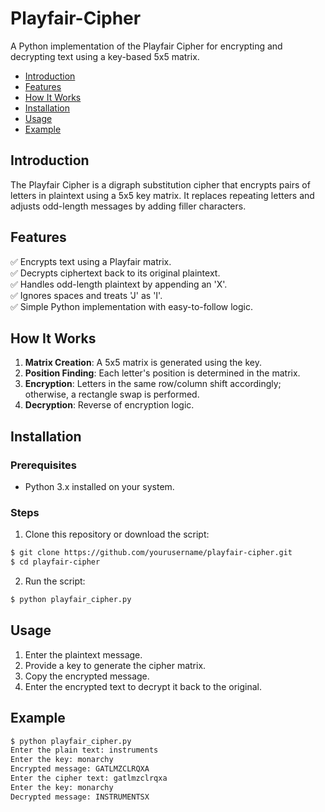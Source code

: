 # Playfair-Cipher
A Python implementation of the Playfair Cipher for encrypting and decrypting text using a key-based 5x5 matrix.

- [Introduction](#introduction)
- [Features](#features)
- [How It Works](#how-it-works)
- [Installation](#installation)
- [Usage](#usage)
- [Example](#example)


## Introduction
The Playfair Cipher is a digraph substitution cipher that encrypts pairs of letters in plaintext using a 5x5 key matrix. It replaces repeating letters and adjusts odd-length messages by adding filler characters.

## Features
✅ Encrypts text using a Playfair matrix.  
✅ Decrypts ciphertext back to its original plaintext.  
✅ Handles odd-length plaintext by appending an 'X'.  
✅ Ignores spaces and treats 'J' as 'I'.  
✅ Simple Python implementation with easy-to-follow logic.  

## How It Works
1. **Matrix Creation**: A 5x5 matrix is generated using the key.
2. **Position Finding**: Each letter's position is determined in the matrix.
3. **Encryption**: Letters in the same row/column shift accordingly; otherwise, a rectangle swap is performed.
4. **Decryption**: Reverse of encryption logic.

## Installation
### Prerequisites
- Python 3.x installed on your system.

### Steps
1. Clone this repository or download the script:
```sh
$ git clone https://github.com/yourusername/playfair-cipher.git
$ cd playfair-cipher
```
2. Run the script:
```sh
$ python playfair_cipher.py
```

## Usage
1. Enter the plaintext message.
2. Provide a key to generate the cipher matrix.
3. Copy the encrypted message.
4. Enter the encrypted text to decrypt it back to the original.

## Example
```sh
$ python playfair_cipher.py
Enter the plain text: instruments
Enter the key: monarchy
Encrypted message: GATLMZCLRQXA
Enter the cipher text: gatlmzclrqxa
Enter the key: monarchy
Decrypted message: INSTRUMENTSX
```
